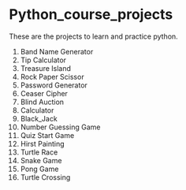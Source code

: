 # Python_course_projects
These are the projects to learn and practice python.
1. Band Name Generator
2. Tip Calculator
3. Treasure Island
4. Rock Paper Scissor
5. Password Generator
6. Ceaser Cipher
7. Blind Auction
8. Calculator
9. Black_Jack
10. Number Guessing Game
11. Quiz Start Game
12. Hirst Painting
13. Turtle Race
14. Snake Game
15. Pong Game
16. Turtle Crossing
   